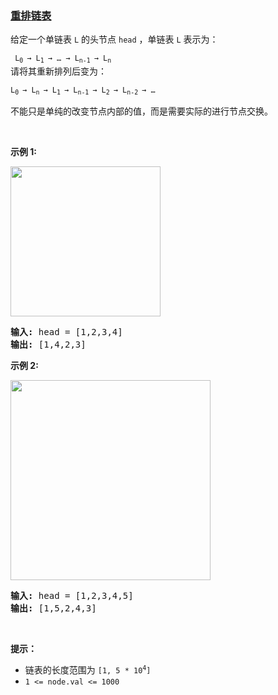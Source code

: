 ### [重排链表](https://leetcode-cn.com/problems/reorder-list)

<p>给定一个单链表 <code>L</code><em> </em>的头节点 <code>head</code> ，单链表 <code>L</code> 表示为：</p>

<p><code> L<sub>0 </sub>→ L<sub>1 </sub>→ … → L<sub>n-1 </sub>→ L<sub>n </sub></code><br />
请将其重新排列后变为：</p>

<p><code>L<sub>0 </sub>→ L<sub>n </sub>→ L<sub>1 </sub>→ L<sub>n-1 </sub>→ L<sub>2 </sub>→ L<sub>n-2 </sub>→ …</code></p>

<p>不能只是单纯的改变节点内部的值，而是需要实际的进行节点交换。</p>

<p> </p>

<p><strong>示例 1:</strong></p>

<p><img alt="" src="https://pic.leetcode-cn.com/1626420311-PkUiGI-image.png" style="width: 240px; " /></p>

<pre>
<strong>输入: </strong>head = [1,2,3,4]
<strong>输出: </strong>[1,4,2,3]</pre>

<p><strong>示例 2:</strong></p>

<p><img alt="" src="https://pic.leetcode-cn.com/1626420320-YUiulT-image.png" style="width: 320px; " /></p>

<pre>
<strong>输入: </strong>head = [1,2,3,4,5]
<strong>输出: </strong>[1,5,2,4,3]</pre>

<p> </p>

<p><strong>提示：</strong></p>

<ul>
	<li>链表的长度范围为 <code>[1, 5 * 10<sup>4</sup>]</code></li>
	<li><code>1 <= node.val <= 1000</code></li>
</ul>
